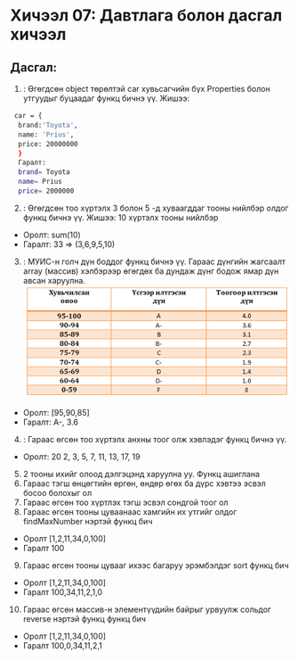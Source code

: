# Хичээл 07: Давтлага болон дасгал хичээл

## Дасгал:

1. : Өгөгдсөн object төрөлтэй car хувьсагчийн бүх Properties болон утгуудыг буцаадаг функц бичнэ үү. Жишээ:

```sh
 car = {
  brand:'Toyota',
  name: 'Prius',
  price: 20000000
  }
  Гаралт:
  brand= Toyota
  name= Prius
  price= 2000000
```

2. : Өгөгдсөн тоо хүртэлх 3 болон 5 -д хуваагддаг тооны нийлбэр олдог функц бичнэ үү. Жишээ: 10 хүртэлх тооны нийлбэр

- Оролт: sum(10)
- Гаралт: 33 => (3,6,9,5,10)

3. : МУИС-н голч дүн боддог функц бичнэ үү.
   Гараас дүнгийн жагсаалт array (массив) хэлбэрээр өгөгдөх ба дундаж дүнг бодож ямар дүн авсан харуулна.
   ![Alt text](image-3.png)

- Оролт: [95,90,85]
- Гаралт: A-, 3.6

4. : Гараас өгсөн тоо хүртэлх анхны тоог олж хэвлэдэг функц бичнэ үү.

- Оролт: 20
  2, 3, 5, 7, 11, 13, 17, 19

5. 2 тооны ихийг олоод дэлгэцэнд харуулна уу. Функц ашиглана
6. Гараас тэгш өнцөгтийн өргөн, өндөр өгөх ба дүрс хэвтээ эсвэл босоо болохыг ол
7. Гараас өгсөн тоо хүртлэх тэгш эсвэл сондгой тоог ол
8. Гараас өгсөн тооны цуваанаас хамгийн их утгийг олдог findMaxNumber нэртэй функц бич

- Оролт [1,2,11,34,0,100]
- Гаралт 100

9. Гараас өгсөн тооны цувааг ихээс багаруу эрэмбэлдэг sort функц бич

- Оролт [1,2,11,34,0,100]
- Гаралт 100,34,11,2,1,0

10. Гараас өгсөн массив-н элементүүдийн байрыг урвуулж сольдог reverse нэртэй функц функц бич

- Оролт [1,2,11,34,0,100]
- Гаралт 100,0,34,11,2,1
